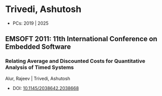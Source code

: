 # Trivedi, Ashutosh

* PCs: 2019 | 2025

## EMSOFT 2011: 11th International Conference on Embedded Software

### Relating Average and Discounted Costs for Quantitative Analysis of Timed Systems
Alur, Rajeev | Trivedi, Ashutosh
* DOI: [10.1145/2038642.2038668](https://doi.org/10.1145/2038642.2038668)

